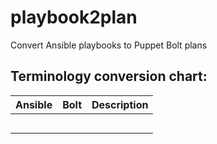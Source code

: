 # playbook2plan
Convert Ansible playbooks to Puppet Bolt plans

## Terminology conversion chart:

| Ansible    | Bolt          | Description                                |
| ---------- |:-------------:| ------------------------------------------ |
|            |               |                                            |
|            |               |                                            |
|            |               |                                            |
|            |               |                                            |
|            |               |                                            |